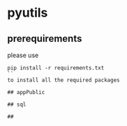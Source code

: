 # pyutils

## prerequirements

please use
```
pip install -r requirements.txt
``
to install all the required packages

## appPublic

## sql

## 
